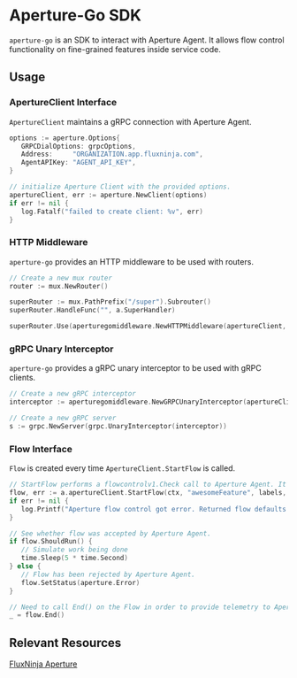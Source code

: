 # Aperture-Go SDK

`aperture-go` is an SDK to interact with Aperture Agent. It allows flow control
functionality on fine-grained features inside service code.

## Usage

### ApertureClient Interface

`ApertureClient` maintains a gRPC connection with Aperture Agent.

```go
options := aperture.Options{
   GRPCDialOptions: grpcOptions,
   Address:     "ORGANIZATION.app.fluxninja.com",
   AgentAPIKey: "AGENT_API_KEY",
}

// initialize Aperture Client with the provided options.
apertureClient, err := aperture.NewClient(options)
if err != nil {
   log.Fatalf("failed to create client: %v", err)
}
```

### HTTP Middleware

`aperture-go` provides an HTTP middleware to be used with routers.

```go
// Create a new mux router
router := mux.NewRouter()

superRouter := mux.PathPrefix("/super").Subrouter()
superRouter.HandleFunc("", a.SuperHandler)

superRouter.Use(aperturegomiddleware.NewHTTPMiddleware(apertureClient, "awesomeFeature", nil, nil, false, 2000*time.Millisecond).Handle)
```

### gRPC Unary Interceptor

`aperture-go` provides a gRPC unary interceptor to be used with gRPC clients.

```go
// Create a new gRPC interceptor
interceptor := aperturegomiddleware.NewGRPCUnaryInterceptor(apertureClient, "awesomeFeature", nil, false, 2000*time.Millisecond)

// Create a new gRPC server
s := grpc.NewServer(grpc.UnaryInterceptor(interceptor))
```

### Flow Interface

`Flow` is created every time `ApertureClient.StartFlow` is called.

```go
// StartFlow performs a flowcontrolv1.Check call to Aperture Agent. It returns a Flow and an error if any.
flow, err := a.apertureClient.StartFlow(ctx, "awesomeFeature", labels, false)
if err != nil {
   log.Printf("Aperture flow control got error. Returned flow defaults to Allowed. flow.ShouldRun(): %t", flow.ShouldRun())
}

// See whether flow was accepted by Aperture Agent.
if flow.ShouldRun() {
   // Simulate work being done
   time.Sleep(5 * time.Second)
} else {
   // Flow has been rejected by Aperture Agent.
   flow.SetStatus(aperture.Error)
}

// Need to call End() on the Flow in order to provide telemetry to Aperture Agent for completing the control loop. SetStatus() method of Flow object can be used to capture whether the Flow was successful or resulted in an error. If not set, status defaults to OK.
_ = flow.End()
```

## Relevant Resources

[FluxNinja Aperture](https://github.com/fluxninja/aperture)
